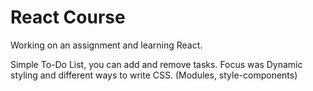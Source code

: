 # React Course

Working on an assignment and learning React.

Simple To-Do List, you can add and remove tasks.
Focus was Dynamic styling and different ways to write CSS.
(Modules, style-components)

